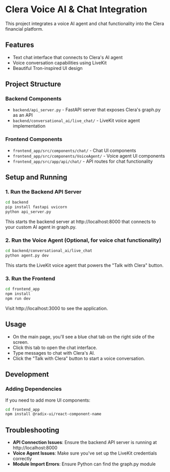 # Clera Voice AI & Chat Integration

This project integrates a voice AI agent and chat functionality into the Clera financial platform.

## Features

- Text chat interface that connects to Clera's AI agent
- Voice conversation capabilities using LiveKit
- Beautiful Tron-inspired UI design

## Project Structure

### Backend Components
- `backend/api_server.py` - FastAPI server that exposes Clera's graph.py as an API
- `backend/conversational_ai/live_chat/` - LiveKit voice agent implementation

### Frontend Components
- `frontend_app/src/components/chat/` - Chat UI components
- `frontend_app/src/components/VoiceAgent/` - Voice agent UI components
- `frontend_app/src/app/api/chat/` - API routes for chat functionality

## Setup and Running

### 1. Run the Backend API Server

```bash
cd backend
pip install fastapi uvicorn
python api_server.py
```

This starts the backend server at http://localhost:8000 that connects to your custom AI agent in graph.py.

### 2. Run the Voice Agent (Optional, for voice chat functionality)

```bash
cd backend/conversational_ai/live_chat
python agent.py dev
```

This starts the LiveKit voice agent that powers the "Talk with Clera" button.

### 3. Run the Frontend

```bash
cd frontend_app
npm install
npm run dev
```

Visit http://localhost:3000 to see the application.

## Usage

- On the main page, you'll see a blue chat tab on the right side of the screen.
- Click this tab to open the chat interface.
- Type messages to chat with Clera's AI.
- Click the "Talk with Clera" button to start a voice conversation.

## Development

### Adding Dependencies

If you need to add more UI components:

```bash
cd frontend_app
npm install @radix-ui/react-component-name
```

## Troubleshooting

- **API Connection Issues**: Ensure the backend API server is running at http://localhost:8000
- **Voice Agent Issues**: Make sure you've set up the LiveKit credentials correctly
- **Module Import Errors**: Ensure Python can find the graph.py module 
